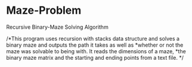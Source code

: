 # Maze-Problem
Recursive Binary-Maze Solving Algorithm

/*This program uses recursion with stacks data structure and solves a binary maze and outputs the path it takes as well as 
 *whether or not the maze was solvable to being with. It reads the dimensions of a maze, 
 *the binary maze matrix and the starting and ending points from a text file. 
 */
